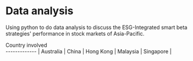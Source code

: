 # Data analysis #
Using python to do data analysis to discuss the ESG-Integrated smart beta strategies' performance in stock markets of Asia-Pacific.

Country involved  
------------- | 
Australia  | 
China  | 
Hong Kong |
Malaysia |
Singapore |
